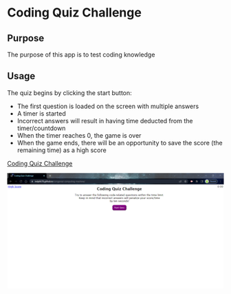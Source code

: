 # Coding Quiz Challenge

## Purpose

The purpose of this app is to test coding knowledge

## Usage

The quiz begins by clicking the start button:
- The first question is loaded on the screen with multiple answers
- A timer is started
- Incorrect answers will result in having time deducted from the timer/countdown
- When the timer reaches 0, the game is over
- When the game ends, there will be an opportunity to save the score (the remaining time) as a high score

[Coding Quiz Challenge](https://indy6678.github.io/congenial-computing-machine/)

![Coding Quiz Challenge](./assets/images/Screenshot.png)